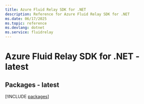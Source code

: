 ```yaml
---
title: Azure Fluid Relay SDK for .NET
description: Reference for Azure Fluid Relay SDK for .NET
ms.date: 06/17/2025
ms.topic: reference
ms.devlang: dotnet
ms.service: fluidrelay
---
```

# Azure Fluid Relay SDK for .NET - latest
## Packages - latest
[!INCLUDE [packages](fluid-relay-index.md)]